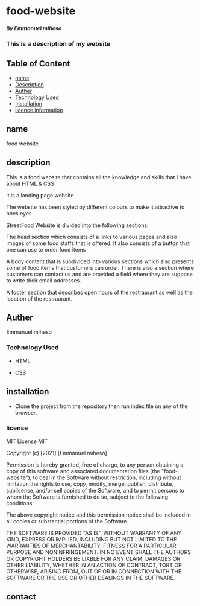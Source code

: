 # food-website
##### By Emmanuel miheso
### This is a description of my website

## Table of Content
+ [name](#name)
+ [Description](#description)
+ [Auther](#auther)
+ [Technology Used](#technology-used)
+ [Installation](#installation)
+ [licence information](#licence)

## name

<p>food website</p>


## description
<p>This is a food website,that contains all the knowledge and skills that I  have about HTML & CSS </p>
<p> it is a landing page website </p>
<p> The website has been styled by different colours to make it attractive to ones eyes </p>
<p>StreetFood Website is divided into the following sections:</p>
<p>The head section which consists of a links to various pages and also images of some food staffs that is offered. It also consists of a button that one can use to order food items</p>
<p>A body content that is subdivided into various sections which also presents some of food items that customers can order. There is also a section where customers can contact us and are provided a field where they are suppose to write their email addresses.<p>
<p> A footer section that describes open hours of the restraurant as well as the location of the restraurant.<p>

## Auther
  <p>Emmanuel miheso</p>

### Technology Used
* HTML

* CSS  
 ## installation
 * Clone the project from the repository then run index file on any of the browser.


### license
MIT License
MIT

Copyright (c) [2021] [Emmanuel miheso]

Permission is hereby granted, free of charge, to any person obtaining a copy
of this software and associated documentation files (the "food-website"), to deal
in the Software without restriction, including without limitation the rights
to use, copy, modify, merge, publish, distribute, sublicense, and/or sell
copies of the Software, and to permit persons to whom the Software is
furnished to do so, subject to the following conditions:

The above copyright notice and this permission notice shall be included in all
copies or substantial portions of the Software.

THE SOFTWARE IS PROVIDED "AS IS", WITHOUT WARRANTY OF ANY KIND, EXPRESS OR
IMPLIED, INCLUDING BUT NOT LIMITED TO THE WARRANTIES OF MERCHANTABILITY,
FITNESS FOR A PARTICULAR PURPOSE AND NONINFRINGEMENT. IN NO EVENT SHALL THE
AUTHORS OR COPYRIGHT HOLDERS BE LIABLE FOR ANY CLAIM, DAMAGES OR OTHER
LIABILITY, WHETHER IN AN ACTION OF CONTRACT, TORT OR OTHERWISE, ARISING FROM,
OUT OF OR IN CONNECTION WITH THE SOFTWARE OR THE USE OR OTHER DEALINGS IN THE
SOFTWARE.

## contact














